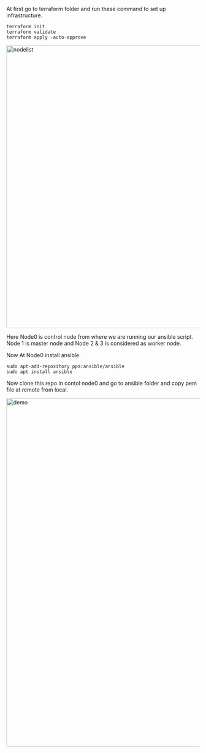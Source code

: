 At first go to terraform folder and run these command to set up infrastructure.
```
terraform init
terraform validate
terraform apply -auto-approve
```

<img width="737" alt="nodelist" src="https://github.com/nobelrakib/ansible/assets/53372696/984fb2e5-4885-4baf-8b2d-6dcfc2540c2a">

Here Node0 is control node from where we are running our ansible script. Node 1 is master node and Node 2 & 3 is considered as worker node.

Now At Node0 install ansible.

```
sudo apt-add-repository ppa:ansible/ansible
sudo apt install ansible
```
Now clone this repo in contol node0 and go to ansible folder and copy pem file at remote from local.

<img width="908" alt="demo" src="https://github.com/nobelrakib/ansible/assets/53372696/cf6b5517-009d-41c8-9622-481a2b2cfc56">




